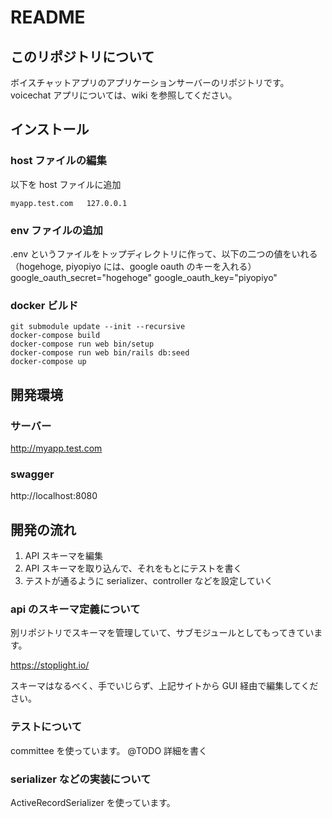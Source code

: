 # README

## このリポジトリについて

ボイスチャットアプリのアプリケーションサーバーのリポジトリです。
voicechat アプリについては、wiki を参照してください。

## インストール

### host ファイルの編集

以下を host ファイルに追加

```
myapp.test.com   127.0.0.1
```

### env ファイルの追加

.env というファイルをトップディレクトリに作って、以下の二つの値をいれる
（hogehoge, piyopiyo には、google oauth のキーを入れる）
google_oauth_secret="hogehoge"
google_oauth_key="piyopiyo"

### docker ビルド

```
git submodule update --init --recursive
docker-compose build
docker-compose run web bin/setup
docker-compose run web bin/rails db:seed
docker-compose up
```

## 開発環境

### サーバー

http://myapp.test.com

### swagger

http://localhost:8080

## 開発の流れ

1. API スキーマを編集
2. API スキーマを取り込んで、それをもとにテストを書く
3. テストが通るように serializer、controller などを設定していく

### api のスキーマ定義について

別リポジトリでスキーマを管理していて、サブモジュールとしてもってきています。

https://stoplight.io/

スキーマはなるべく、手でいじらず、上記サイトから GUI 経由で編集してください。

### テストについて

committee を使っています。
@TODO 詳細を書く

### serializer などの実装について

ActiveRecordSerializer を使っています。
